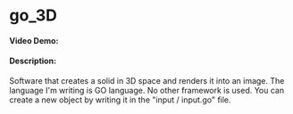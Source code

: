 # go_3D
#### Video Demo:  <URL HERE>
#### Description:
Software that creates a solid in 3D space and renders it into an image.
The language I'm writing is GO language.
No other framework is used.
You can create a new object by writing it in the "input / input.go" file.